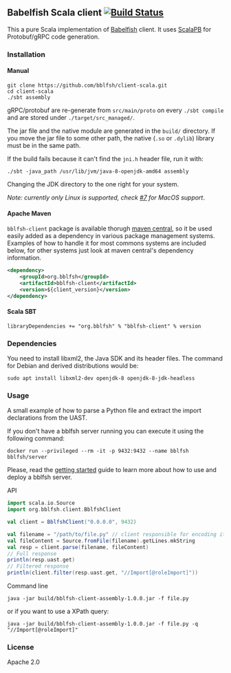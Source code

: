 ## Babelfish Scala client [![Build Status](https://travis-ci.org/bblfsh/client-scala.svg?branch=master)](https://travis-ci.org/bblfsh/client-scala)

This a pure Scala implementation of [Babelfish](https://doc.bblf.sh/) client.
It uses [ScalaPB](https://scalapb.github.io/grpc.html) for Protobuf/gRPC code generation.

### Installation

#### Manual
```
git clone https://github.com/bblfsh/client-scala.git
cd client-scala
./sbt assembly
```

gRPC/protobuf are re-generate from `src/main/proto` on every `./sbt compile` and
are stored under `./target/src_managed/`. 

The jar file and the native module are generated in the `build/` directory. If 
you move the jar file to some other path, the native (`.so` or `.dylib`) 
library must be in the same path.

If the build fails because it can't find the `jni.h` header file, run it with:

```
./sbt -java_path /usr/lib/jvm/java-8-openjdk-amd64 assembly
```

Changing the JDK directory to the one right for your system.

*Note: currently only Linux is supported, check [#7](https://github.com/bblfsh/client-scala/issues/7) for MacOS support*.

#### Apache Maven

`bblfsh-client` package is available thorugh [maven central](http://search.maven.org/#search%7Cga%7C1%7Cbblfsh),
so it be used easily added as a dependency in various package management systems.
Examples of how to handle it for most commons systems are included below,
for other systems just look at maven central's dependency information.

```xml
<dependency>
    <groupId>org.bblfsh</groupId>
    <artifactId>bblfsh-client</artifactId>
    <version>${client_version}</version>
</dependency>
```

#### Scala SBT

```
libraryDependencies += "org.bblfsh" % "bblfsh-client" % version
```

### Dependencies

You need to install libxml2, the Java SDK and its header files. The command for 
Debian and derived distributions would be:

```
sudo apt install libxml2-dev openjdk-8 openjdk-8-jdk-headless
```

### Usage


A small example of how to parse a Python file and extract the import declarations from the UAST.

If you don't have a bblfsh server running you can execute it using the following command:

```
docker run --privileged --rm -it -p 9432:9432 --name bblfsh bblfsh/server
```   

Please, read the [getting started](https://doc.bblf.sh/user/getting-started.html) 
guide to learn more about how to use and deploy a bblfsh server.

API
```scala
import scala.io.Source
import org.bblfsh.client.BblfshClient

val client = BblfshClient("0.0.0.0", 9432)

val filename = "/path/to/file.py" // client responsible for encoding it to utf-8
val fileContent = Source.fromFile(filename).getLines.mkString
val resp = client.parse(filename, fileContent)
// Full response
println(resp.uast.get)
// Filtered response
println(client.filter(resp.uast.get, "//Import[@roleImport]"))
```

Command line
```
java -jar build/bblfsh-client-assembly-1.0.0.jar -f file.py
```

or if you want to use a XPath query:

```
java -jar build/bblfsh-client-assembly-1.0.0.jar -f file.py -q "//Import[@roleImport]" 
```
### License

Apache 2.0
